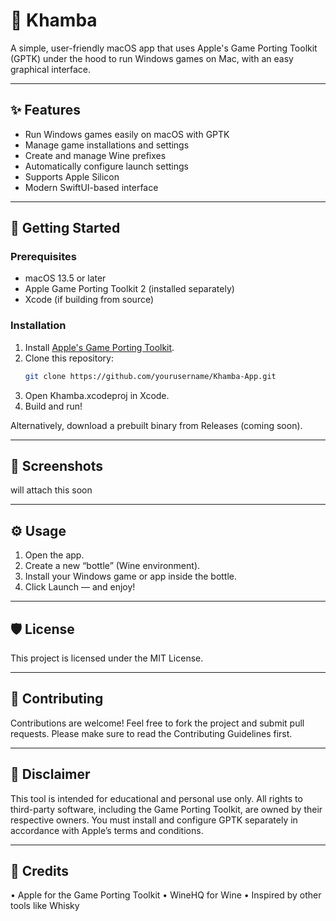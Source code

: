 # 🍾 Khamba

A simple, user-friendly macOS app that uses Apple's Game Porting Toolkit (GPTK) under the hood to run Windows games on Mac, with an easy graphical interface.

---

## ✨ Features

- Run Windows games easily on macOS with GPTK
- Manage game installations and settings
- Create and manage Wine prefixes
- Automatically configure launch settings
- Supports Apple Silicon
- Modern SwiftUI-based interface

---

## 🚀 Getting Started

### Prerequisites

- macOS 13.5 or later
- Apple Game Porting Toolkit 2 (installed separately)
- Xcode (if building from source)

### Installation

1. Install [Apple's Game Porting Toolkit](https://developer.apple.com/games/game-porting-toolkit/).
2. Clone this repository:
   ```bash
   git clone https://github.com/yourusername/Khamba-App.git
   ```
3.	Open Khamba.xcodeproj in Xcode.
4.	Build and run!

Alternatively, download a prebuilt binary from Releases (coming soon).

---

## 📸 Screenshots
will attach this soon

---

## ⚙️ Usage
1.	Open the app.
2.	Create a new “bottle” (Wine environment).
3.	Install your Windows game or app inside the bottle.
4.	Click Launch — and enjoy!

---

## 🛡️ License

This project is licensed under the MIT License.

---

## 🤝 Contributing

Contributions are welcome! Feel free to fork the project and submit pull requests.
Please make sure to read the Contributing Guidelines first.

---

## 📢 Disclaimer

This tool is intended for educational and personal use only.
All rights to third-party software, including the Game Porting Toolkit, are owned by their respective owners.
You must install and configure GPTK separately in accordance with Apple’s terms and conditions.

---

## 🧡 Credits
•	Apple for the Game Porting Toolkit
•	WineHQ for Wine
•	Inspired by other tools like Whisky
